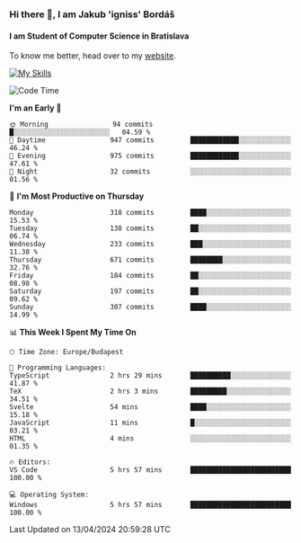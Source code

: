 ### Hi there 👋, I am Jakub 'igniss' Bordáš

#### I am Student of Computer Science in Bratislava
To know me better, head over to my [website](https://bordas.sk).

[![My Skills](https://skillicons.dev/icons?i=js,html,css,figma,svelte,java,kotlin,python,postgresql,typescript,nest,nodejs)](https://bordas.sk)


<!--START_SECTION:waka-->
![Code Time](http://img.shields.io/badge/Code%20Time-1%2C466%20hrs%204%20mins-blue)

**I'm an Early 🐤** 

```text
🌞 Morning                94 commits          █░░░░░░░░░░░░░░░░░░░░░░░░   04.59 % 
🌆 Daytime                947 commits         ████████████░░░░░░░░░░░░░   46.24 % 
🌃 Evening                975 commits         ████████████░░░░░░░░░░░░░   47.61 % 
🌙 Night                  32 commits          ░░░░░░░░░░░░░░░░░░░░░░░░░   01.56 % 
```
📅 **I'm Most Productive on Thursday** 

```text
Monday                   318 commits         ████░░░░░░░░░░░░░░░░░░░░░   15.53 % 
Tuesday                  138 commits         ██░░░░░░░░░░░░░░░░░░░░░░░   06.74 % 
Wednesday                233 commits         ███░░░░░░░░░░░░░░░░░░░░░░   11.38 % 
Thursday                 671 commits         ████████░░░░░░░░░░░░░░░░░   32.76 % 
Friday                   184 commits         ██░░░░░░░░░░░░░░░░░░░░░░░   08.98 % 
Saturday                 197 commits         ██░░░░░░░░░░░░░░░░░░░░░░░   09.62 % 
Sunday                   307 commits         ████░░░░░░░░░░░░░░░░░░░░░   14.99 % 
```


📊 **This Week I Spent My Time On** 

```text
🕑︎ Time Zone: Europe/Budapest

💬 Programming Languages: 
TypeScript               2 hrs 29 mins       ██████████░░░░░░░░░░░░░░░   41.87 % 
TeX                      2 hrs 3 mins        █████████░░░░░░░░░░░░░░░░   34.51 % 
Svelte                   54 mins             ████░░░░░░░░░░░░░░░░░░░░░   15.18 % 
JavaScript               11 mins             █░░░░░░░░░░░░░░░░░░░░░░░░   03.21 % 
HTML                     4 mins              ░░░░░░░░░░░░░░░░░░░░░░░░░   01.35 % 

🔥 Editors: 
VS Code                  5 hrs 57 mins       █████████████████████████   100.00 % 

💻 Operating System: 
Windows                  5 hrs 57 mins       █████████████████████████   100.00 % 
```


 Last Updated on 13/04/2024 20:59:28 UTC
<!--END_SECTION:waka-->
